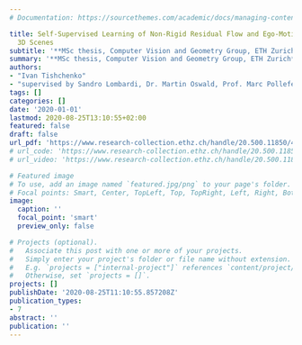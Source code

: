 ```yaml
---
# Documentation: https://sourcethemes.com/academic/docs/managing-content/

title: Self-Supervised Learning of Non-Rigid Residual Flow and Ego-Motion in Dynamic
  3D Scenes
subtitle: '**MSc thesis, Computer Vision and Geometry Group, ETH Zurich**'
summary: '**MSc thesis, Computer Vision and Geometry Group, ETH Zurich**'
authors:
- "Ivan Tishchenko" 
- "supervised by Sandro Lombardi, Dr. Martin Oswald, Prof. Marc Pollefeys"
tags: []
categories: []
date: '2020-01-01'
lastmod: 2020-08-25T13:10:55+02:00
featured: false
draft: false
url_pdf: 'https://www.research-collection.ethz.ch/handle/20.500.11850/431668'
# url_code: 'https://www.research-collection.ethz.ch/handle/20.500.11850/431668'
# url_video: 'https://www.research-collection.ethz.ch/handle/20.500.11850/431668'

# Featured image
# To use, add an image named `featured.jpg/png` to your page's folder.
# Focal points: Smart, Center, TopLeft, Top, TopRight, Left, Right, BottomLeft, Bottom, BottomRight.
image:
  caption: ''
  focal_point: 'smart'
  preview_only: false

# Projects (optional).
#   Associate this post with one or more of your projects.
#   Simply enter your project's folder or file name without extension.
#   E.g. `projects = ["internal-project"]` references `content/project/deep-learning/index.md`.
#   Otherwise, set `projects = []`.
projects: []
publishDate: '2020-08-25T11:10:55.857208Z'
publication_types:
- 7
abstract: ''
publication: ''
---
```

